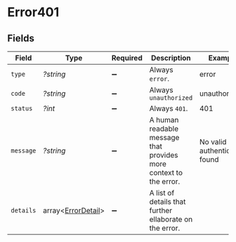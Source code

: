 # Error401


## Fields

| Field                                                             | Type                                                              | Required                                                          | Description                                                       | Example                                                           |
| ----------------------------------------------------------------- | ----------------------------------------------------------------- | ----------------------------------------------------------------- | ----------------------------------------------------------------- | ----------------------------------------------------------------- |
| `type`                                                            | *?string*                                                         | :heavy_minus_sign:                                                | Always `error`.                                                   | error                                                             |
| `code`                                                            | *?string*                                                         | :heavy_minus_sign:                                                | Always `unauthorized`                                             | unauthorized                                                      |
| `status`                                                          | *?int*                                                            | :heavy_minus_sign:                                                | Always `401`.                                                     | 401                                                               |
| `message`                                                         | *?string*                                                         | :heavy_minus_sign:                                                | A human readable message that provides more context to the error. | No valid API authentication found                                 |
| `details`                                                         | array<[ErrorDetail](../ErrorDetail.md)>                           | :heavy_minus_sign:                                                | A list of details that further ellaborate on the error.           |                                                                   |